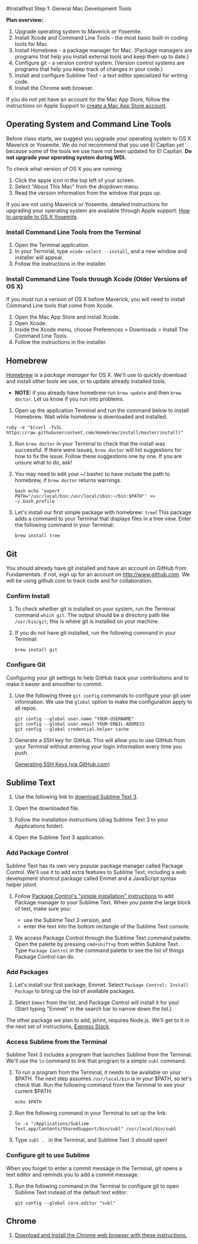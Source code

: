 #Installfest Step 1: General Mac Development Tools


**Plan overview:**

1. Upgrade operating system to Maverick or Yosemite.   
1. Install Xcode and Command Line Tools - the most basic built-in coding tools for Mac.  
2. Install Homebrew - a package manager for Mac.  (Package managers are programs that help you install external tools and keep them up to date.)
3. Configure git - a version control system. (Version control systems are programs that help you keep track of changes in your code.)
4. Install and configure Sublime Text - a text editor specialized for writing code.
5. Install the Chrome web browser.

If you do not yet have an account for the Mac App Store, follow the instructions on Apple Support to <a href="https://support.apple.com/kb/PH11499?locale=en_US" target="_blank">create a Mac App Store account</a>.

## Operating System and Command Line Tools

Before class starts, we suggest you upgrade your operating system to OS X Maverick or Yosemite. We do not recommend that you use El Capitan *yet* because some of the tools we use have not been updated for El Capitan.  **Do not upgrade your operating system during WDI.** 

To check what version of OS X you are running:  
1. Click the apple icon in the top left of your screen.  
2. Select "About This Mac" from the dropdown menu.   
3. Read the version information from the window that pops up.   

If you are not using Maverick or Yosemite, detailed instructions for upgrading your operating system are available through Apple support: <a href="https://www.apple.com/support/osx/upgrade/" target="_blank">How to upgrade to OS X Yosemite</a>.

### Install Command Line Tools from the Terminal

1. Open the Terminal application.
2. In your Terminal, type `xcode-select --install`, and a new window and installer will appear. 
3. Follow the instructions in the installer. 


### Install Command Line Tools through Xcode (Older Versions of OS X)

If you must run a version of OS X before Maverick, you will need to install Command Line tools that come from Xcode.

1. Open the Mac App Store and install Xcode.
1. Open Xcode.
1. Inside the Xcode menu, choose Preferences > Downloads > Install The Command Line Tools.
1. Follow the instructions in the installer.

## Homebrew

<a href="http://brew.sh/" target="_blank">Homebrew</a> is a *package manager* for OS X.  We'll use to quickly download and install other tools we use, or to update already installed tools. 

* **NOTE:** if you already have homebrew run `brew update` and then `brew doctor`.  Let us know if you run into problems.

1. Open up the application Terminal and run the command below to install Homebrew. Wait while homebrew is downloaded and installed.

```
ruby -e "$(curl -fsSL https://raw.githubusercontent.com/Homebrew/install/master/install)"
```

<!-- @TODO - image 
![image](./install_brew.png) -->

1. Run `brew doctor` in your Terminal to check that the install was successful. If there were issues, `brew doctor` will list suggestions for how to fix the issue.  Follow these suggestions one by one. If you are unsure what to do, ask!

1. You may need to edit your ~/.bashrc to have include the path to homebrew, if `brew doctor` returns warnings.

	```
	bash echo 'export PATH="/usr/local/bin:/usr/local/sbin:~/bin:$PATH"' >> ~/.bash_profile
	```

1. Let's install our first simple package with homebrew: `tree`!  This package adds a command to your Terminal that displays files in a tree view.  Enter the following command in your Terminal:

	```
	brew install tree
	```


## Git

You should already have git installed and have an account on GitHub from Fundamentals. If not, sign up for an account on <a href="http://www.github.com" target="_blank">http://www.github.com</a>. We will be using github.com to track code and for collaboration. 

### Confirm Install

1. To check whether git is installed on your system, run the Terminal command `which git`. The output should be a directory path like `/usr/bin/git`; this is where git is installed on your machine.


1. If you do not have git installed, run the following command in your Terminal:

	```
	brew install git
	```

### Configure Git

Configuring your git settings to help GitHub track your contributions and to make it easier and smoother to commit. 

1. Use the following three `git config` commands to configure your git user information. We use the `global` option to make the configuration apply to all repos.
  
	```
	git config --global user.name "YOUR-USERNAME"
	git config --global user.email YOUR-EMAIL-ADDRESS
	git config --global credential.helper cache
	```

1. Generate a SSH key for GitHub. This will allow you to use GitHub from your Terminal without entering your login information every time you push.

     [Generating SSH Keys (via GitHub.com)](https://help.github.com/articles/generating-ssh-keys)

## Sublime Text

1. Use the following link to <a href="http://c758482.r82.cf2.rackcdn.com/Sublime%20Text%20Build%203083.dmg">download Sublime Text 3</a>. 

1. Open the downloaded file.

1. Follow the installation instructions (drag Sublime Text 3 to your Applications folder).

1. Open the Sublime Text 3 application. 

### Add Package Control

Sublime Text has its own very popular package manager called Package Control. We'll use it to add extra features to Sublime Text, including a web development shortcut package called Emmet and a JavaScript syntax helper jshint.

1. Follow <a href="" target="_blank">Package Control's  "simple installation" instructions</a> to add Package manager to your Sublime Text. When you paste the large block of text, make sure you:
   -  use the Sublime Text 3 version, and   
   -  enter the text into the bottom rectangle of the Sublime Text console.

1. We access Package Control through the Sublime Text command palette. Open the palette by pressing `cmd+shift+p` from within Sublime Text. Type `Package Control`  in the command palette to see the list of things Package Control can do.


### Add Packages

1. Let's install our first package, Emmet.  Select `Package Control: Install Package` to bring up the list of available packages. 

1. Select `Emmet` from the list, and Package Control will install it for you!  (Start typing "Emmet" in the search bar to narrow down the list.)

The other package we plan to add, jshint, requires Node.js.  We'll get to it in the next set of instructions, <a href="https://github.com/sf-wdi-22-23/installfest/blob/master/express_stack.md" target="_blank">Express Stack</a>.

### Access Sublime from the Terminal

Sublime Text 3 includes a program that launches Sublime from the Terminal.  We'll use the `ln` command to link that program to a simple `subl` command. 

1. To run a program from the Terminal, it needs to be available on your $PATH. The next step assumes `/usr/local/bin` is in your $PATH, so let's check that.  Run the following command from the Terminal to see your current $PATH:
	
	```
	echo $PATH
	```

1. Run the following command in your Terminal to set up the link:
	```
	ln -s "/Applications/Sublime Text.app/Contents/SharedSupport/bin/subl" /usr/local/bin/subl
	```

1. Type `subl . ` in the Terminal, and Sublime Text 3 should open!

### Configure git to use Sublime

When you forget to enter a commit message in the Terminal, git opens a text editor and reminds you to add a commit message.  

1. Run the following command in the Terminal to configure git to open Sublime Text instead of the default text editor:
	
	```
	git config --global core.editor "subl"
	```

## Chrome

1. <a href="https://support.google.com/chrome/answer/95346?hl=en" target="_blank">Download and install the Chrome web browser with these instructions.</a>

